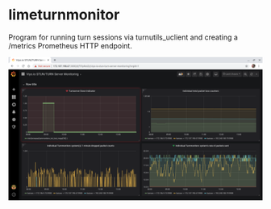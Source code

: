 # limeturnmonitor
Program for running turn sessions via turnutils_uclient and creating a /metrics Prometheus HTTP endpoint.


![Grafana image monitoring loss](grafana-screenshot.png)
